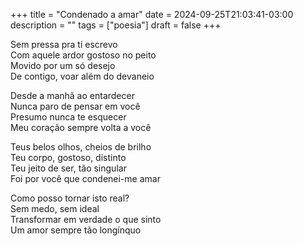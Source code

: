 +++
title = "Condenado a amar"
date = 2024-09-25T21:03:41-03:00
description = ""
tags = ["poesia"]
draft = false
+++

Sem pressa pra ti escrevo\
Com aquele ardor gostoso no peito\
Movido por um só desejo\
De contigo, voar além do devaneio

Desde a manhã ao entardecer\
Nunca paro de pensar em você\
Presumo nunca te esquecer\
Meu coração sempre volta a você

Teus belos olhos, cheios de brilho\
Teu corpo, gostoso, distinto\
Teu jeito de ser, tão singular\
Foi por você que condenei-me amar 

Como posso tornar isto real?\
Sem medo, sem ideal\
Transformar em verdade o que sinto\
Um amor sempre tão longínquo
